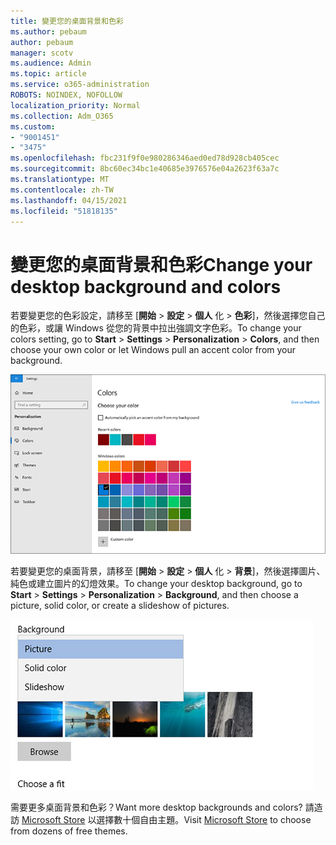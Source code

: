 ```yaml
---
title: 變更您的桌面背景和色彩
ms.author: pebaum
author: pebaum
manager: scotv
ms.audience: Admin
ms.topic: article
ms.service: o365-administration
ROBOTS: NOINDEX, NOFOLLOW
localization_priority: Normal
ms.collection: Adm_O365
ms.custom:
- "9001451"
- "3475"
ms.openlocfilehash: fbc231f9f0e980286346aed0ed78d928cb405cec
ms.sourcegitcommit: 8bc60ec34bc1e40685e3976576e04a2623f63a7c
ms.translationtype: MT
ms.contentlocale: zh-TW
ms.lasthandoff: 04/15/2021
ms.locfileid: "51818135"
---
```

# <a name="change-your-desktop-background-and-colors"></a><span data-ttu-id="94089-102">變更您的桌面背景和色彩</span><span class="sxs-lookup"><span data-stu-id="94089-102">Change your desktop background and colors</span></span>

<span data-ttu-id="94089-103">若要變更您的色彩設定，請移至 [**開始**  >  **設定**  >  **個人** 化  >  **色彩**]，然後選擇您自己的色彩，或讓 Windows 從您的背景中拉出強調文字色彩。</span><span class="sxs-lookup"><span data-stu-id="94089-103">To change your colors setting, go to **Start** > **Settings** > **Personalization** > **Colors**, and then choose your own color or let Windows pull an accent color from your background.</span></span>

![在 Windows 中個人化您的色彩。](media/windows-personalization-colors.png)

<span data-ttu-id="94089-105">若要變更您的桌面背景，請移至 [**開始**  >  **設定**  >  **個人** 化  >  **背景**]，然後選擇圖片、純色或建立圖片的幻燈效果。</span><span class="sxs-lookup"><span data-stu-id="94089-105">To change your desktop background, go to **Start** > **Settings** > **Personalization** > **Background**, and then choose a picture, solid color, or create a slideshow of pictures.</span></span> 

![變更您的 Windows 桌面背景。](media/windows-desktop-background.png)

<span data-ttu-id="94089-107">需要更多桌面背景和色彩？</span><span class="sxs-lookup"><span data-stu-id="94089-107">Want more desktop backgrounds and colors?</span></span> <span data-ttu-id="94089-108">請造訪 [Microsoft Store](https://www.microsoft.com/store/collections/windowsthemes) 以選擇數十個自由主題。</span><span class="sxs-lookup"><span data-stu-id="94089-108">Visit [Microsoft Store](https://www.microsoft.com/store/collections/windowsthemes) to choose from dozens of free themes.</span></span>
